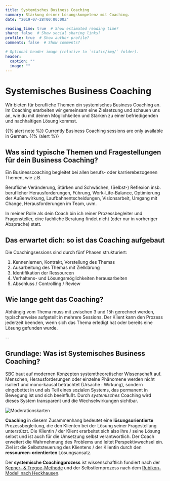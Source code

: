```yaml
---
title: Systemisches Business Coaching
summary: Stärkung deiner Lösungskompetenz mit Coaching.
date: "2019-07-28T00:00:00Z"

reading_time: true  # Show estimated reading time?
share: false  # Show social sharing links?
profile: true  # Show author profile?
comments: false  # Show comments?

# Optional header image (relative to `static/img/` folder).
header:
  caption: ""
  image: ""
---
```


# Systemisches Business Coaching

Wir bieten für berufliche Themen ein systemisches Business Coaching an. Im Coaching erarbeiten wir gemeinsam eine Zielsetzung und schauen uns an, wie du mit deinen Möglichkeiten und Stärken zu einer befriedigenden und nachhaltigen Lösung kommst.

{{% alert note %}}
Currently Business Coaching sessions are only available in German.
{{% /alert %}}


## Was sind typische Themen und Fragestellungen für dein Business Coaching?

Ein Businesscoaching begleitet bei allen berufs- oder karrierebezogenen Themen, wie z.B.

Berufliche Veränderung, Stärken und Schwächen, (Selbst-) Reflexion insb. beruflicher Herausforderungen, Führung, Work-Life-Balance, Optimierung der Außenwirkung, Laufbahnentscheidungen, Visionsarbeit, Umgang mit Change, Herausforderungen im Team, uvm.

In meiner Rolle als dein Coach bin ich reiner Prozessbegleiter und Fragensteller, eine fachliche Beratung findet nicht (oder nur in vorheriger Absprache) statt.


## Das erwartet dich: so ist das Coaching aufgebaut

Die Coachingsessions sind durch fünf Phasen strukturiert:

1. Kennenlernen, Kontrakt, Vorstellung des Themas
2. Ausarbeitung des Themas mit Zielklärung
3. Identifikation der Ressourcen
4. Verhaltens- und Lösungsmöglichkeiten herausarbeiten
5.  Abschluss / Controlling / Review


## Wie lange geht das Coaching?

Abhängig vom Thema muss mit zwischen 3 und 15h gerechnet werden, typischerweise aufgeteilt in mehrere Sessions. Der Klient kann den Prozess jederzeit beenden, wenn sich das Thema erledigt hat oder bereits eine Lösung gefunden wurde.

--

## Grundlage: Was ist Systemisches Business Coaching?

SBC baut auf modernen Konzepten systemtheoretischer Wissenschaft auf. Menschen, Herausforderungen oder einzelne Phänomene werden nicht isoliert und mono-kausal betrachtet (Ursache : Wirkung), sondern eingebettet in und als Teil eines sozialen Systems, das permanent in Bewegung ist und sich beeinflußt. Durch *systemisches* Coaching wird dieses System transparent und die Wechselwirkungen sichtbar.

![Moderationskarten](https://66.media.tumblr.com/c15b8ad270bc0dee356a8be6f6b1c43c/tumblr_inline_ptxeb4Wzlj1qzxh86_500.jpg)

**Coaching** in diesem Zusammenhang bedeutet eine **lösungsorientierte** Prozessbegleitung, die den Klienten bei der Lösung seiner Fragestellung unterstützt. Die Klientin / der Klient erarbeitet sich also ihre / seine Lösung selbst und ist auch für die Umsetzung selbst verantwortlich. Der Coach erweitert die Wahrnehmung des Problems und leitet Perspektivwechsel ein. Ziel ist die Selbststeuerung des Klientens / der Klientin durch den **ressourcen-orientierten** Lösungsansatz.

Der **systemische Coachingprozess** ist wissenschaftlich fundiert nach der [Kepner- & Tregoe-Methode](https://de.wikipedia.org/wiki/Kepner-Tregoe) und der Selbstlernprozess nach dem [Rubikon-Modell nach Heckhausen](https://de.wikipedia.org/wiki/Rubikonmodell_der_Handlungsphasen). 